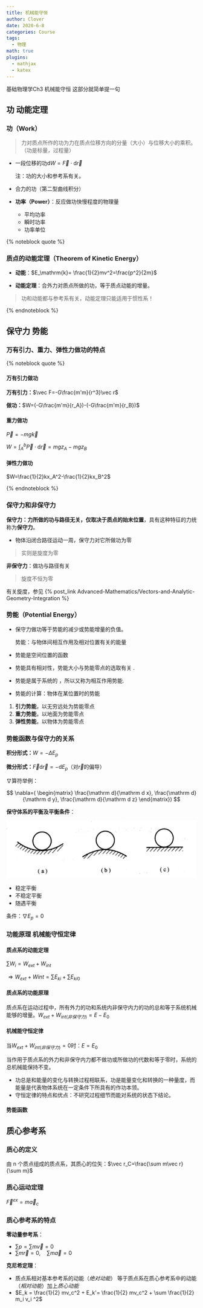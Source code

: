 ```yaml
---
title: 机械能守恒
author: Clover
date: 2020-6-8
categories: Course
tags:
  - 物理
math: true
plugins:
  - mathjax
  - katex
---
```

基础物理学Ch3 机械能守恒 这部分就简单提一句

<!-- more -->

## 功 动能定理

### 功（Work）

> 力对质点所作的功为力在质点位移方向的分量（大小）与位移大小的乘积。（功是标量，过程量）

- 一段位移的功$\mathrm dW=\vec F\cdot \mathrm d {\vec r}$

  注：功的大小和参考系有关。

- 合力的功（第二型曲线积分）

- **功率（Power）**：反应做功快慢程度的物理量

  - 平均功率
  - 瞬时功率
  - 功率单位

{% noteblock quote %}

### 质点的动能定理（Theorem of Kinetic Energy）

- **动能**：$E_\mathrm{k}= \frac{1}{2}mv^2=\frac{p^2}{2m}$

- **动能定理**：合外力对质点所做的功，等于质点动能的增量。

> 功和动能都与参考系有关，动能定理只能适用于惯性系！

{% endnoteblock %}

## 保守力 势能

### 万有引力、重力、弹性力做功的特点

{% noteblock quote %}

#### 万有引力做功

**万有引力：**$\vec F=-G\frac{m'm}{r^3}\vec r$

**做功：**$W=(-G\frac{m'm}{r_A})-(-G\frac{m'm}{r_B})$

#### 重力做功

$\vec P=-mg\vec k$

$W=\int_A^b \vec P \cdot \mathrm d \vec r=mgz_A-mgz_B$

#### 弹性力做功

$W=\frac{1}{2}kx_A^2-\frac{1}{2}kx_B^2$

{% endnoteblock %}

### 保守力和非保守力

**保守力：**力所做的功与路径无关，仅取决于质点的**始末位置**，具有这种特征的力统称为**保守力**。

- 物体沿闭合路径运动一周，保守力对它所做功为零

> 实则是旋度为零

**非保守力**：做功与路径有关

> 旋度不恒为零

有关旋度，参见 {% post_link Advanced-Mathematics/Vectors-and-Analytic-Geometry-Integration %}

### 势能（Potential Energy）

- 保守力做功等于势能的减少或势能增量的负值。

  势能：与物体间相互作用及相对位置有关的能量

- 势能是空间位置的函数

- 势能具有相对性，势能大小与势能零点的选取有关 .

- 势能是属于系统的 ，所以又称为相互作用势能.

- 势能的计算：物体在某位置时的势能

1. **引力势能**，以无穷远处为势能零点
2. **重力势能**，以地面为势能零点
3. **弹性势能**，以物体为势能零点

### 势能函数与保守力的关系

**积分形式：**$W= - \Delta E_p$

**微分形式：**$\vec F \mathrm d\vec r= -\mathrm d E_p$（对$\vec r$的偏导）

$\nabla$算符举例：

$$
\nabla=(
\begin{matrix}
\frac{\mathrm d}{\mathrm d x},
\frac{\mathrm d}{\mathrm d y},
\frac{\mathrm d}{\mathrm d z}
\end{matrix})
$$

**保守体系的平衡及平衡条件**：

![stable](Ch3ConservationofMechanicalEnergy/03_0.jpg)

- 稳定平衡
- 不稳定平衡
- 随遇平衡

条件：$\nabla E_p=0$

### 功能原理 机械能守恒定律

#### 质点系的动能定理

$\sum W_i =W_{ext}+W_{int}$

$\Rightarrow W_{ext}+W{int}=\sum E_{ki}+ \sum E_{ki0}$

#### 质点系的功能原理

质点系在运动过程中，所有外力的功和系统内非保守内力的功的总和等于系统机械能够的增量。$W_{ext}+W_{int(非保守力)}=E-E_0$

#### 机械能守恒定律

当$W_{ext}+W_{int(非保守力)}=0$时：$E=E_0$

当作用于质点系的外力和非保守内力都不做功或所做功的代数和等于零时，系统的总机械能保持不变。

- 功总是和能量的变化与转换过程相联系，功是能量变化和转换的一种量度，而能量是代表物体系统在一定条件下所具有的作功本领。
- 守恒定律的特点和优点：不研究过程细节而能对系统的状态下结论。

#### 势能函数

## 质心参考系

### 质心的定义

由 n 个质点组成的质点系，其质心的位矢：$\vec r_C=\frac{\sum m\vec r}{\sum m}$

### 质心运动定理

$\vec F^{ex}=m\vec a_c$

### 质心参考系的特点

**零动量参考系**：

- $\sum p = \sum m\vec v = 0$
- $\sum m\vec r = 0,\quad \sum m\vec a =0$

**克尼希定理**：

- 质点系相对基本参考系的动能（_绝对动能_） 等于质点系在质心参考系中的动能（_相对动能_）加上*质心动能*
- $E_k = \frac{1}{2} mv_c^2 + E_k'= \frac{1}{2} mv_c^2 + \sum \frac{1}{2} m_i v_i ^2$
